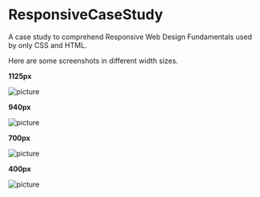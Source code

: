 # ResponsiveCaseStudy

A case study to comprehend Responsive Web Design Fundamentals used by only CSS and HTML.

Here are some screenshots in different width sizes.

**1125px**

![picture](screenshots/1125.jpg)


**940px**

![picture](screenshots/940.jpg)


**700px**

![picture](screenshots/700.jpg)


**400px**

![picture](screenshots/400.jpg)

